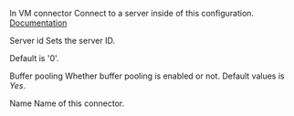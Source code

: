 In VM connector
Connect to a server inside of this configuration. <a href="http://docs.spring.io/spring/docs/3.1.x/spring-framework-reference/html/" target="_blank">Documentation</a>

Server id
Sets the server ID. 

Default is '0'.

 Buffer pooling
Whether buffer pooling is enabled or not. 
Default values is <i>Yes</i>.

Name
Name of this connector.

